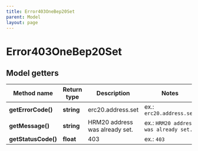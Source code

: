 ```yaml
---
title: Error403OneBep20Set
parent: Model
layout: page
---
```


# Error403OneBep20Set

## Model getters

Method name | Return type | Description | Notes
------------ | ------------- | ------------- | -------------
**getErrorCode()** | **string** | erc20.address.set | ex.: `erc20.address.set`
**getMessage()** | **string** | HRM20 address was already set. | ex.: `HRM20 address was already set.`
**getStatusCode()** | **float** | 403 | ex.: `403`

